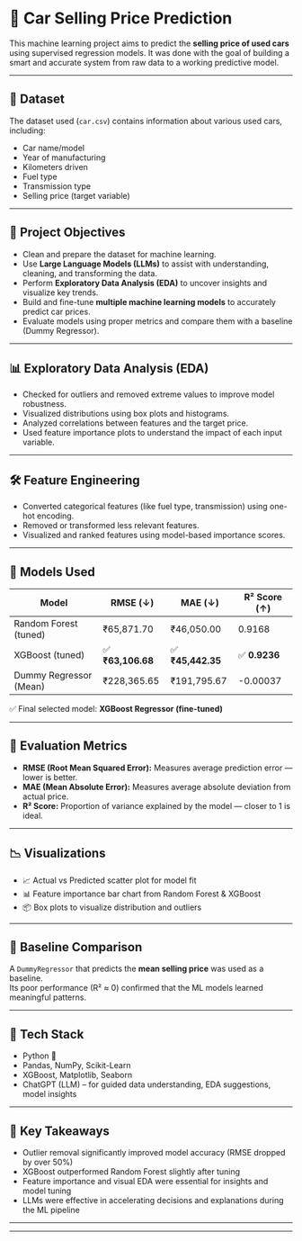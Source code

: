 # 🚗 Car Selling Price Prediction 

This machine learning project aims to predict the **selling price of used cars** using supervised regression models. It was done  with the goal of building a smart and accurate system from raw data to a working predictive model.

---

## 📁 Dataset

The dataset used (`car.csv`) contains information about various used cars, including:

- Car name/model
- Year of manufacturing
- Kilometers driven
- Fuel type
- Transmission type
- Selling price (target variable)

---

## 🧠 Project Objectives

- Clean and prepare the dataset for machine learning.
- Use **Large Language Models (LLMs)** to assist with understanding, cleaning, and transforming the data.
- Perform **Exploratory Data Analysis (EDA)** to uncover insights and visualize key trends.
- Build and fine-tune **multiple machine learning models** to accurately predict car prices.
- Evaluate models using proper metrics and compare them with a baseline (Dummy Regressor).

---

## 📊 Exploratory Data Analysis (EDA)

- Checked for outliers and removed extreme values to improve model robustness.
- Visualized distributions using box plots and histograms.
- Analyzed correlations between features and the target price.
- Used feature importance plots to understand the impact of each input variable.

---

## 🛠️ Feature Engineering

- Converted categorical features (like fuel type, transmission) using one-hot encoding.
- Removed or transformed less relevant features.
- Visualized and ranked features using model-based importance scores.

---

## 🤖 Models Used

| Model                   | RMSE (↓)   | MAE (↓)    | R² Score (↑) |
|------------------------|------------|------------|--------------|
| Random Forest (tuned)  | ₹65,871.70 | ₹46,050.00 | 0.9168       |
| XGBoost (tuned)        | ✅ **₹63,106.68** | ✅ **₹45,442.35** | ✅ **0.9236**       |
| Dummy Regressor (Mean) | ₹228,365.65 | ₹191,795.67 | -0.00037     |

✅ Final selected model: **XGBoost Regressor (fine-tuned)**

---

## 🧪 Evaluation Metrics

- **RMSE (Root Mean Squared Error):** Measures average prediction error — lower is better.
- **MAE (Mean Absolute Error):** Measures average absolute deviation from actual price.
- **R² Score:** Proportion of variance explained by the model — closer to 1 is ideal.

---

## 📉 Visualizations

- 📈 Actual vs Predicted scatter plot for model fit
- 📊 Feature importance bar chart from Random Forest & XGBoost
- 📦 Box plots to visualize distribution and outliers

---

## 🧠 Baseline Comparison

A `DummyRegressor` that predicts the **mean selling price** was used as a baseline.  
Its poor performance (R² ≈ 0) confirmed that the ML models learned meaningful patterns.

---

## 🧰 Tech Stack

- Python 🐍
- Pandas, NumPy, Scikit-Learn
- XGBoost, Matplotlib, Seaborn
- ChatGPT (LLM) – for guided data understanding, EDA suggestions, model insights

---

## 📌 Key Takeaways

- Outlier removal significantly improved model accuracy (RMSE dropped by over 50%)
- XGBoost outperformed Random Forest slightly after tuning
- Feature importance and visual EDA were essential for insights and model tuning
- LLMs were effective in accelerating decisions and explanations during the ML pipeline

---



---


